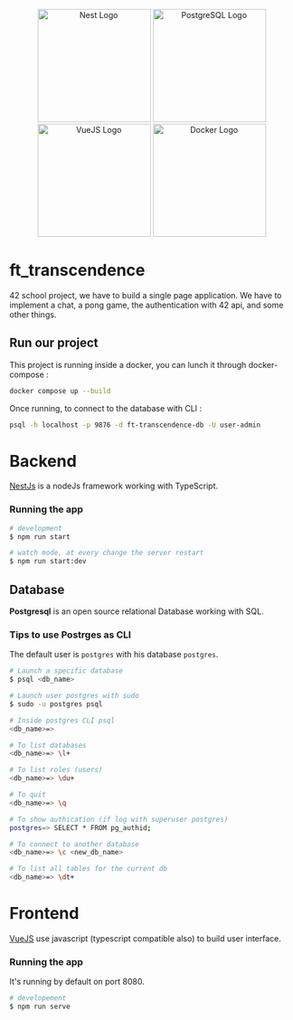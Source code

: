 <p align="center">
  <a href="http://nestjs.com/" target="blank"><img src="https://nestjs.com/img/logo-small.svg" width="200" alt="Nest Logo" /></a>
  <a href="https://www.postgresql.org/" target="blank"><img src="https://upload.wikimedia.org/wikipedia/commons/thumb/2/29/Postgresql_elephant.svg/540px-Postgresql_elephant.svg.png?20080116191800" width="200" alt="PostgreSQL Logo" /></a>
  <a href="https://vuejs.org/" target="blank"><img src="https://upload.wikimedia.org/wikipedia/commons/thumb/9/95/Vue.js_Logo_2.svg/1184px-Vue.js_Logo_2.svg.png" width="200" alt="VueJS Logo" /></a>
  <a href="https://www.docker.com/" target="blank"><img src="https://www.docker.com/wp-content/uploads/2022/03/vertical-logo-monochromatic.png" width="200" alt="Docker Logo" /></a>
</p>

[circleci-image]: https://img.shields.io/circleci/build/github/nestjs/nest/master?token=abc123def456
[circleci-url]: https://circleci.com/gh/nestjs/nest

# ft_transcendence

42 school project, we have to build a single page application. We have to implement a chat, a pong game, the authentication with 42 api, and some other things.

## Run our project

This project is running inside a docker, you can lunch it through docker-compose :
```bash
docker compose up --build
```

Once running, to connect to the database with CLI :
```bash
psql -h localhost -p 9876 -d ft-transcendence-db -U user-admin
```

# Backend

[NestJs](https://github.com/nestjs/) is a nodeJs framework working with TypeScript.

### Running the app

```bash
# development
$ npm run start

# watch mode, at every change the server restart
$ npm run start:dev

```

## Database

**Postgresql** is an open source relational Database working with SQL.

### Tips to use Postrges as CLI

The default user is ``postgres`` with his database ``postgres``. 

```bash
# Launch a specific database
$ psql <db_name>

# Launch user postgres with sudo
$ sudo -u postgres psql

# Inside postgres CLI psql
<db_name>=> 

# To list databases
<db_name>=> \l+

# To list roles (users)
<db_name>=> \du+

# To quit
<db_name>=> \q

# To show authication (if log with superuser postgres)
postgres=> SELECT * FROM pg_authid;

# To connect to another database
<db_name>=> \c <new_db_name>

# To list all tables for the current db
<db_name>=> \dt+
```

# Frontend

[VueJS](https://vuejs.org/) use javascript (typescript compatible also) to build user interface.

### Running the app

It's running by default on port 8080.

```bash
# developement
$ npm run serve

```
